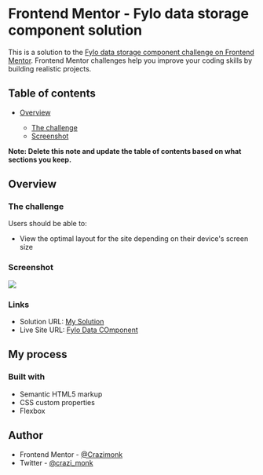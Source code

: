 # Frontend Mentor - Fylo data storage component solution

This is a solution to the [Fylo data storage component challenge on Frontend Mentor](https://www.frontendmentor.io/challenges/fylo-data-storage-component-1dZPRbV5n). Frontend Mentor challenges help you improve your coding skills by building realistic projects.

## Table of contents

- [Overview](#overview)

  - [The challenge](https://www.frontendmentor.io/challenges/fylo-data-storage-component-1dZPRbV5n/hub/fylo-data-storage-component-GCBURsskB)
  - [Screenshot](./images/MyDesk,JPG)

**Note: Delete this note and update the table of contents based on what sections you keep.**

## Overview

### The challenge

Users should be able to:

- View the optimal layout for the site depending on their device's screen size

### Screenshot

![](./images/MyDesk,JPG)

### Links

- Solution URL: [My Solution](https://www.frontendmentor.io/solutions/fylostoragecomponent-fU8xrxsXT)
- Live Site URL: [Fylo Data COmponent](https://monks-fylo-storage.netlify.app/)

## My process

### Built with

- Semantic HTML5 markup
- CSS custom properties
- Flexbox

## Author

- Frontend Mentor - [@Crazimonk](https://www.frontendmentor.io/profile/Crazimonk)
- Twitter - [@crazi_monk](https://www.twitter.com/https://twitter.com/crazi_monk)

